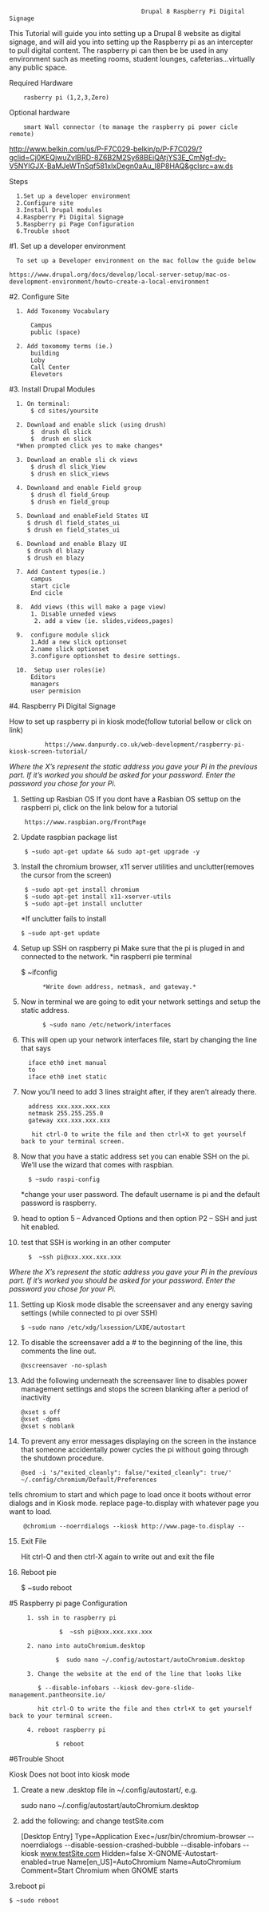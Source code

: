                                          Drupal 8 Raspberry Pi Digital Signage

This Tutorial will guide you into setting up a Drupal 8 website as digital signage, and will aid you into setting up the            Raspberry pi as an intercepter to pull digital content. The raspberry pi can then be be used in any environment such as meeting rooms, student lounges, cafeterias…virtually any public space. 

  Required Hardware 
     
        rasberry pi (1,2,3,Zero)
        
  Optional hardware
  
        smart Wall connector (to manage the raspberry pi power cicle remote)
        
http://www.belkin.com/us/P-F7C029-belkin/p/P-F7C029/?gclid=Cj0KEQjwuZvIBRD-8Z6B2M2Sy68BEiQAtjYS3E_CmNgf-dy-V5NYIGJX-BaMJeWTnSqf581xlxDegn0aAu_I8P8HAQ&gclsrc=aw.ds
        
  Steps
  
      1.Set up a developer environment 
      2.Configure site
      3.Install Drupal modules
      4.Raspberry Pi Digital Signage
      5.Raspberry pi Page Configuration
      6.Trouble shoot 
  
  #1. Set up a developer environment
  
      To set up a Developer environment on the mac follow the guide below
      
    https://www.drupal.org/docs/develop/local-server-setup/mac-os-development-environment/howto-create-a-local-environment
  
  #2. Configure Site 
  
      1. Add Toxonomy Vocabulary 
  
          Campus
          public (space)
       
      2. Add toxomomy terms (ie.)
          building
          Loby
          Call Center
          Elevetors
 
#3. Install Drupal Modules

      1. On terminal:
          $ cd sites/yoursite
 
      2. Download and enable slick (using drush)
          $  drush dl slick
          $  drush en slick
      *When prompted click yes to make changes*

      3. Download an enable sli ck views
          $ drush dl slick_View
          $ drush en slick_views
    
      4. Downloand and enable Field group
          $ drush dl field_Group
          $ drush en field_group
    
      5. Download and enableField States UI
         $ drush dl field_states_ui
         $ drush en field_states_ui
 
      6. Download and enable Blazy UI
         $ drush dl blazy
         $ drush en blazy
         
      7. Add Content types(ie.)
          campus
          start cicle
          End cicle
    
      8.  Add views (this will make a page view)
          1. Disable unneded views
           2. add a view (ie. slides,videos,pages)
   
      9.  configure module slick 
          1.Add a new slick optionset
          2.name slick optionset 
          3.configure optionshet to desire settings.
    
      10.  Setup user roles(ie)
          Editors
          managers
          user permision 
      
#4. Raspberry Pi Digital Signage 

How to set up raspberry pi in kiosk mode(follow tutorial bellow or click on link)

              https://www.danpurdy.co.uk/web-development/raspberry-pi-kiosk-screen-tutorial/
              
*Where the X’s represent the static address you gave your Pi in the previous part. If it’s worked you should be asked                          for your password. Enter the password you chose for your Pi.*


1. Setting up Rasbian OS If you dont have a Rasbian OS settup on the raspberri pi, click on the link below for a tutorial

        https://www.raspbian.org/FrontPage

2. Update raspbian package list

        $ ~sudo apt-get update && sudo apt-get upgrade -y
 
3. Install the chromium browser, x11 server utilities and unclutter(removes the cursor from the screen)

        $ ~sudo apt-get install chromium 
        $ ~sudo apt-get install x11-xserver-utils      
        $ ~sudo apt-get install unclutter 
        
      *If unclutter fails to install
      
       $ ~sudo apt-get update
        
4. Setup up SSH on raspberry pi Make sure that the pi is pluged in and connected to the network. *in raspberri pie terminal

    $ ~ifconfig

             *Write down address, netmask, and gateway.*
5. Now in terminal we are going to edit your network settings and setup the static address.

             $ ~sudo nano /etc/network/interfaces
6. This will open up your network interfaces file, start by changing the line that says

         iface eth0 inet manual
         to
         iface eth0 inet static
7. Now you’ll need to add 3 lines straight after, if they aren’t already there.

         address xxx.xxx.xxx.xxx
         netmask 255.255.255.0
         gateway xxx.xxx.xxx.xxx

          hit ctrl-O to write the file and then ctrl+X to get yourself back to your terminal screen.
8. Now that you have a static address set you can enable SSH on the pi. We’ll use the wizard that comes with raspbian.

         $ ~sudo raspi-config
      *change your user password. The default username is pi and the default password is raspberry.
9. head to option 5 – Advanced Options and then option P2 – SSH and just hit enabled.

10. test that SSH is working in an other computer

          $  ~ssh pi@xxx.xxx.xxx.xxx
*Where the X’s represent the static address you gave your Pi in the previous part. If it’s worked you should be asked                          for your password. Enter the password you chose for your Pi.*

11. Setting up Kiosk mode disable the screensaver and any energy saving settings (while connected to pi over SSH)

        $ ~sudo nano /etc/xdg/lxsession/LXDE/autostart

12. To disable the screensaver add a # to the beginning of the line, this comments the line out.

        @xscreensaver -no-splash
13. Add the following underneath the screensaver line to disables power management settings and stops the screen blanking after a period of inactivity

        @xset s off
        @xset -dpms
        @xset s noblank
14. To prevent any error messages displaying on the screen in the instance that someone accidentally power cycles the pi without going through the shutdown procedure.

        @sed -i 's/"exited_cleanly": false/"exited_cleanly": true/' ~/.config/chromium/Default/Preferences
tells chromium to start and which page to load once it boots without error dialogs and in Kiosk mode. replace page-to.display with whatever page you want to load.

        @chromium --noerrdialogs --kiosk http://www.page-to.display --
15. Exit File

    Hit ctrl-O and then ctrl-X again to write out and exit the file
16. Reboot pie
      
      $ ~sudo reboot

#5 Raspberry pi page Configuration

         1. ssh in to raspberry pi
         
                  $  ~ssh pi@xxx.xxx.xxx.xxx  
                  
         2. nano into autoChromium.desktop
         
                 $  sudo nano ~/.config/autostart/autoChromium.desktop
                 
         3. Change the website at the end of the line that looks like 
         
            $ --disable-infobars --kiosk dev-gore-slide-management.pantheonsite.io/
            
            hit ctrl-O to write the file and then ctrl+X to get yourself back to your terminal screen.
            
         4. reboot raspberry pi
                 
                 $ reboot
      
#6Trouble Shoot

Kiosk Does not boot into kiosk mode

1. Create a new .desktop file in ~/.config/autostart/, e.g.

      sudo nano ~/.config/autostart/autoChromium.desktop
      
2. add the following: and change testSite.com

      [Desktop Entry]
      Type=Application
      Exec=/usr/bin/chromium-browser --noerrdialogs --disable-session-crashed-bubble --disable-infobars --kiosk www.testSite.com
      Hidden=false
      X-GNOME-Autostart-enabled=true
      Name[en_US]=AutoChromium
      Name=AutoChromium
      Comment=Start Chromium when GNOME starts
      
3.reboot pi

    $ ~sudo reboot
